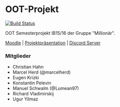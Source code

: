 # OOT-Projekt

[![Build Status](http://shishigami.eu:8080/buildStatus/icon?job=WerWirdMillionaer)](http://shishigami.eu:8080/job/WerWirdMillionaer?style=plastic)

OOT Semesterprojekt IB15/16 der Gruppe "Millionär".

[Moodle](http://moodle.hs-mannheim.de/course/view.php?id=1877) | [Projektpräsentation](http://moodle.hs-mannheim.de/pluginfile.php/96700/mod_resource/content/1/OOT16SS-19_Projekt.pdf) | [Discord Server](https://discord.gg/010Xc0hhuLOPI1h8u)

### Mitglieder

- Christian Hahn
- Marcel Herd (@marcelherd)
- Eugen Krizki
- Konstantin Pelevin
- Manuel Schwalm (@Lumean97)
- Richard Vladimirskij
- Ugur Yilmaz
